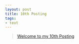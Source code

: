 ```yaml
---
layout: post
title: 10th Posting
tags: 
- text
---
```


> [Welcome to my 10th Posting](https://janghan-kor.tistory.com/79)

